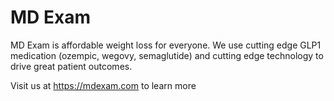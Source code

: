 # MD Exam
MD Exam is affordable weight loss for everyone. We use cutting edge GLP1 medication (ozempic, wegovy, semaglutide) and cutting edge technology to drive great patient outcomes.

Visit us at https://mdexam.com to learn more

